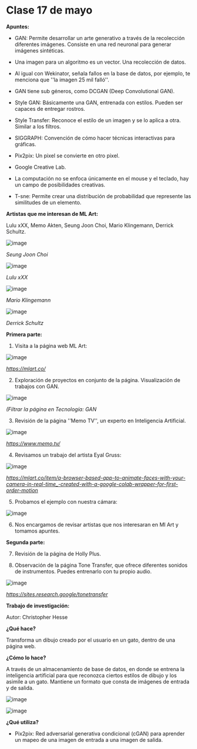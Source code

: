# Clase 17 de mayo

**Apuntes:**

- GAN: Permite desarrollar un arte generativo a través de la recolección diferentes imágenes. Consiste en una red neuronal para generar imágenes sintéticas. 
  
- Una imagen para un algoritmo es un vector. Una recolección de datos.
  
- Al igual con Wekinator, señala fallos en la base de datos, por ejemplo, te menciona que ''la imagen 25 mil falló''.

- GAN tiene sub géneros, como DCGAN (Deep Convolutional GAN).

- Style GAN: Básicamente una GAN, entrenada con estilos. Pueden ser capaces de entregar rostros. 

- Style Transfer: Reconoce el estilo de un imagen y se lo aplica a otra. Similar a los filtros. 

- SIGGRAPH: Convención de cómo hacer técnicas interactivas para gráficas.

- Pix2pix: Un pixel se convierte en otro pixel.

- Google Creative Lab.

- La computación no se enfoca únicamente en el mouse y el teclado, hay un campo de posibilidades creativas. 

- T-sne: Permite crear una distribución de probabilidad que represente las similitudes de un elemento. 
  
**Artistas que me interesan de ML Art:** 

Lulu xXX, Memo Akten, Seung Joon Choi, Mario Klingemann, Derrick Schultz. 

![image](https://github.com/ValentinaOchoa09/audiv027-2024-1/assets/127344361/7b960b2e-c533-4ec6-ae14-cf75788a278f)

*Seung Joon Choi*

![image](https://github.com/ValentinaOchoa09/audiv027-2024-1/assets/127344361/5da393ff-62dc-49ac-8f80-45c40e31945d)

*Lulu xXX*

![image](https://github.com/ValentinaOchoa09/audiv027-2024-1/assets/127344361/28ca586c-3099-4ae9-8d3e-dda670fe1e77)

*Mario Klingemann* 

![image](https://github.com/ValentinaOchoa09/audiv027-2024-1/assets/127344361/1bbe348a-44ca-4b92-8294-20f394bd2a64)

*Derrick Schultz*

**Primera parte:**

1. Visita a la página web ML Art:

![image](https://github.com/ValentinaOchoa09/audiv027-2024-1/assets/127344361/db8769b3-0c57-4658-99f0-27f2ffd0a305)

*https://mlart.co/*

2. Exploración de proyectos en conjunto de la página. Visualización de trabajos con GAN.

![image](https://github.com/ValentinaOchoa09/audiv027-2024-1/assets/127344361/c760b6ae-cd9b-41ef-9145-a4affb63eb3e)

*(Filtrar la página en Tecnología: GAN* 

3. Revisión de la página ''Memo TV'', un experto en Inteligencia Artificial.

![image](https://github.com/ValentinaOchoa09/audiv027-2024-1/assets/127344361/807ddc40-c008-4be7-8e68-cc48b180479c)

*https://www.memo.tv/*

4. Revisamos un trabajo del artista Eyal Gruss:

![image](https://github.com/ValentinaOchoa09/audiv027-2024-1/assets/127344361/9bd1d968-e1e7-4d30-83f4-a25c3b37f568)

*https://mlart.co/item/a-browser-based-app-to-animate-faces-with-your-camera-in-real-time_-created-with-a-google-colab-wrapper-for-first-order-motion*

5. Probamos el ejemplo con nuestra cámara:

![image](https://github.com/ValentinaOchoa09/audiv027-2024-1/assets/127344361/63dd6806-494e-417c-9cee-d418d969816e)

6. Nos encargamos de revisar artistas que nos interesaran en Ml Art y tomamos apuntes.

**Segunda parte:**

7. Revisión de la página de Holly Plus.

8. Observación de la página Tone Transfer, que ofrece diferentes sonidos de instrumentos. Puedes entrenarlo con tu propio audio.

![image](https://github.com/ValentinaOchoa09/audiv027-2024-1/assets/127344361/43d00adf-602b-4e09-a6a0-d2802b1e16b8)

*https://sites.research.google/tonetransfer*

**Trabajo de investigación:**

Autor: Christopher Hesse

**¿Qué hace?**

Transforma un dibujo creado por el usuario en un gato, dentro de una página web.

**¿Cómo lo hace?**

A través de un almacenamiento de base de datos, en donde se entrena la inteligencia artificial para que reconozca ciertos estilos de dibujo y los asimile a un gato. Mantiene un formato que consta de imágenes de entrada y de salida. 

![image](https://github.com/ValentinaOchoa09/audiv027-2024-1/assets/127344361/de92e23c-ea72-4eff-8a2e-7252bfcc047e)

![image](https://github.com/ValentinaOchoa09/audiv027-2024-1/assets/127344361/9a498f3f-1e07-4a61-b9d4-aaf44921a05d)

**¿Qué utiliza?**

- Pix2pix: Red adversarial generativa condicional (cGAN) para aprender un mapeo de una imagen de entrada a una imagen de salida.




